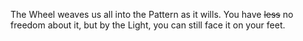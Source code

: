 The Wheel weaves us all into the Pattern as it wills. You have ~~less~~ no freedom about it, but by the Light, you can still face it on your feet.
